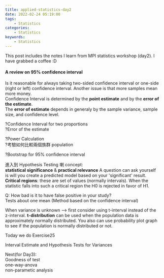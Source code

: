 ```yaml
---
title: applied-statistics-day2
date: 2022-02-24 05:19:00
tags:
    - Statistics
categories:
    - Statistics
keywords:
    - Statistics
---
```

This post includes the notes I learn from MPI statistics workshop (day2). I have grabbed a coffee :D  

#### A review on 95% confidence interval  
Is it reasonable for always taking two-sided confidence interval or one-side (right or left) confidence interval. Another issue is that more samples mean more money.  
Confidence Interval is determined by the **point estimate** and by the **error of the estimate**.  
The **error of estimate** depends in generaly by the sample variance, sample size, and confidence level.

?Confidence Interval for two proportions  
?Error of the estimate  

?Power Calculation  
?考驗如何比較兩個族群 population  

?Bootstrap for 95% confidence interval

進入到 Hypothesis Testing 喇 
concept:  
**statistical significance** & **practical relevance** A question can ask yourself is will you create a predicted model based on your 'significant' result. **Critical regions**: these are set of values (normally intervals). When the statistic falls into such a critical region the H0 is rejected in favor of H1.  

Q: How bad is it to have false positive in your study?  
Tests about one mean (Method based on the confidence interval)  

When variance is unknown --> first consider using t-interval instead of the z-interval.  **t-distribution** can be used when the population data is approximately normally distributed. You also can use probability plot graph to see if the population is normally distributed or not.   

Today we do Exercise25

Interval Estimate and Hypothesis Tests for Variances  

Next(for Day3):  
Goodness of test  
one-way-anova  
non-parametic analysis